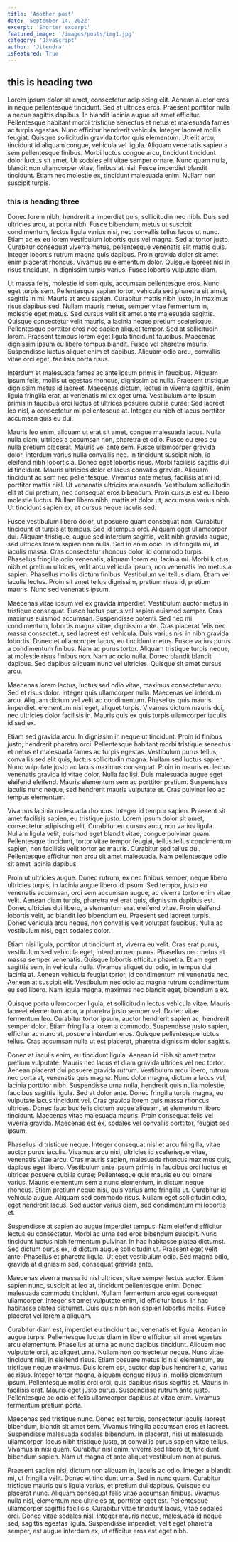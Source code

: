 ```yaml
---
title: 'Another post'
date: 'September 14, 2022'
excerpt: 'Shorter excerpt'
featured_image: '/images/posts/img1.jpg'
category: 'JavaScript'
author: 'Jitendra'
isFeatured: True
---
```


## this is heading two

Lorem ipsum dolor sit amet, consectetur adipiscing elit. Aenean auctor eros in neque pellentesque tincidunt. Sed at ultrices eros. Praesent porttitor nulla a neque sagittis dapibus. In blandit lacinia augue sit amet efficitur. Pellentesque habitant morbi tristique senectus et netus et malesuada fames ac turpis egestas. Nunc efficitur hendrerit vehicula. Integer laoreet mollis feugiat. Quisque sollicitudin gravida tortor quis elementum. Ut elit arcu, tincidunt id aliquam congue, vehicula vel ligula. Aliquam venenatis sapien a sem pellentesque finibus. Morbi luctus congue arcu, tincidunt tincidunt dolor luctus sit amet. Ut sodales elit vitae semper ornare. Nunc quam nulla, blandit non ullamcorper vitae, finibus at nisi. Fusce imperdiet blandit tincidunt. Etiam nec molestie ex, tincidunt malesuada enim. Nullam non suscipit turpis.

### this is heading three

Donec lorem nibh, hendrerit a imperdiet quis, sollicitudin nec nibh. Duis sed ultricies arcu, at porta nibh. Fusce bibendum, metus ut suscipit condimentum, lectus ligula varius nisi, nec convallis tellus lacus ut nunc. Etiam ac ex eu lorem vestibulum lobortis quis vel magna. Sed at tortor justo. Curabitur consequat viverra metus, pellentesque venenatis elit mattis quis. Integer lobortis rutrum magna quis dapibus. Proin gravida dolor sit amet enim placerat rhoncus. Vivamus eu elementum dolor. Quisque laoreet nisi in risus tincidunt, in dignissim turpis varius. Fusce lobortis vulputate diam.

Ut massa felis, molestie id sem quis, accumsan pellentesque eros. Nunc eget turpis sem. Pellentesque sapien tortor, vehicula sed pharetra sit amet, sagittis in mi. Mauris at arcu sapien. Curabitur mattis nibh justo, in maximus risus dapibus sed. Nullam mauris metus, semper vitae fermentum in, molestie eget metus. Sed cursus velit sit amet ante malesuada sagittis. Quisque consectetur velit mauris, a lacinia neque pretium scelerisque. Pellentesque porttitor eros nec sapien aliquet tempor. Sed at sollicitudin lorem. Praesent tempus lorem eget ligula tincidunt faucibus. Maecenas dignissim ipsum eu libero tempus blandit. Fusce vel pharetra mauris. Suspendisse luctus aliquet enim et dapibus. Aliquam odio arcu, convallis vitae orci eget, facilisis porta risus.

Interdum et malesuada fames ac ante ipsum primis in faucibus. Aliquam ipsum felis, mollis ut egestas rhoncus, dignissim ac nulla. Praesent tristique dignissim metus id laoreet. Maecenas dictum, lectus in viverra sagittis, enim ligula fringilla erat, at venenatis mi ex eget urna. Vestibulum ante ipsum primis in faucibus orci luctus et ultrices posuere cubilia curae; Sed laoreet leo nisl, a consectetur mi pellentesque at. Integer eu nibh et lacus porttitor accumsan quis eu dui.

Mauris leo enim, aliquam ut erat sit amet, congue malesuada lacus. Nulla nulla diam, ultrices a accumsan non, pharetra et odio. Fusce eu eros eu nulla pretium placerat. Mauris vel ante sem. Fusce ullamcorper gravida dolor, interdum varius nulla convallis nec. In tincidunt suscipit nibh, id eleifend nibh lobortis a. Donec eget lobortis risus. Morbi facilisis sagittis dui id tincidunt. Mauris ultricies dolor et lacus convallis gravida. Aliquam tincidunt ac sem nec pellentesque. Vivamus ante metus, facilisis at mi id, porttitor mattis nisl. Ut venenatis ultricies malesuada. Vestibulum sollicitudin elit at dui pretium, nec consequat eros bibendum. Proin cursus est eu libero molestie luctus. Nullam libero nibh, mattis at dolor ut, accumsan varius nibh. Ut tincidunt sapien ex, at cursus neque iaculis sed.

Fusce vestibulum libero dolor, ut posuere quam consequat non. Curabitur tincidunt et turpis at tempus. Sed id tempus orci. Aliquam eget ullamcorper dui. Aliquam tristique, augue sed interdum sagittis, velit nibh gravida augue, sed ultrices lorem sapien non nulla. Sed in enim odio. In id fringilla mi, id iaculis massa. Cras consectetur rhoncus dolor, id commodo turpis. Phasellus fringilla odio venenatis, aliquam lorem eu, lacinia mi. Morbi luctus, nibh et pretium ultrices, velit arcu vehicula ipsum, non venenatis leo metus a sapien. Phasellus mollis dictum finibus. Vestibulum vel tellus diam. Etiam vel iaculis lectus. Proin sit amet tellus dignissim, pretium risus id, pretium mauris. Nunc sed venenatis ipsum.

Maecenas vitae ipsum vel ex gravida imperdiet. Vestibulum auctor metus in tristique consequat. Fusce luctus purus vel sapien euismod semper. Cras maximus euismod accumsan. Suspendisse potenti. Sed nec mi condimentum, lobortis magna vitae, dignissim ante. Cras placerat felis nec massa consectetur, sed laoreet est vehicula. Duis varius nisi in nibh gravida lobortis. Donec et ullamcorper lacus, eu tincidunt metus. Fusce varius purus a condimentum finibus. Nam ac purus tortor. Aliquam tristique turpis neque, at molestie risus finibus non. Nam ac odio nulla. Donec blandit blandit dapibus. Sed dapibus aliquam nunc vel ultricies. Quisque sit amet cursus arcu.

Maecenas lorem lectus, luctus sed odio vitae, maximus consectetur arcu. Sed et risus dolor. Integer quis ullamcorper nulla. Maecenas vel interdum arcu. Aliquam dictum vel velit ac condimentum. Phasellus quis mauris imperdiet, elementum nisl eget, aliquet turpis. Vivamus dictum mauris dui, nec ultricies dolor facilisis in. Mauris quis ex quis turpis ullamcorper iaculis id sed ex.

Etiam sed gravida arcu. In dignissim in neque ut tincidunt. Proin id finibus justo, hendrerit pharetra orci. Pellentesque habitant morbi tristique senectus et netus et malesuada fames ac turpis egestas. Vestibulum purus tellus, convallis sed elit quis, luctus sollicitudin magna. Nullam sed luctus sapien. Nunc vulputate justo ac lacus maximus consequat. Proin in mauris eu lectus venenatis gravida id vitae dolor. Nulla facilisi. Duis malesuada augue eget eleifend eleifend. Mauris elementum sem ac porttitor pretium. Suspendisse iaculis nunc neque, sed hendrerit mauris vulputate et. Cras pulvinar leo ac tempus elementum.

Vivamus lacinia malesuada rhoncus. Integer id tempor sapien. Praesent sit amet facilisis sapien, eu tristique justo. Lorem ipsum dolor sit amet, consectetur adipiscing elit. Curabitur eu cursus arcu, non varius ligula. Nullam ligula velit, euismod eget blandit vitae, congue pulvinar quam. Pellentesque tincidunt, tortor vitae tempor feugiat, tellus tellus condimentum sapien, non facilisis velit tortor ac mauris. Curabitur sed tellus dui. Pellentesque efficitur non arcu sit amet malesuada. Nam pellentesque odio sit amet lacinia dapibus.

Proin ut ultricies augue. Donec rutrum, ex nec finibus semper, neque libero ultricies turpis, in lacinia augue libero id ipsum. Sed tempor, justo eu venenatis accumsan, orci sem accumsan augue, ac viverra tortor enim vitae velit. Aenean diam turpis, pharetra vel erat quis, dignissim dapibus est. Donec ultricies dui libero, a elementum erat eleifend vitae. Proin eleifend lobortis velit, ac blandit leo bibendum eu. Praesent sed laoreet turpis. Donec vehicula arcu neque, non convallis velit volutpat faucibus. Nulla ac vestibulum nisl, eget sodales dolor.

Etiam nisi ligula, porttitor ut tincidunt at, viverra eu velit. Cras erat purus, vestibulum sed vehicula eget, interdum nec purus. Phasellus nec metus et massa semper venenatis. Quisque lobortis efficitur pharetra. Etiam eget sagittis sem, in vehicula nulla. Vivamus aliquet dui odio, in tempus dui lacinia at. Aenean vehicula feugiat tortor, id condimentum mi venenatis nec. Aenean at suscipit elit. Vestibulum nec odio ac magna rutrum condimentum eu sed libero. Nam ligula magna, maximus nec blandit eget, bibendum a ex.

Quisque porta ullamcorper ligula, et sollicitudin lectus vehicula vitae. Mauris laoreet elementum arcu, a pharetra justo semper vel. Donec vitae fermentum leo. Curabitur tortor ipsum, auctor hendrerit sapien ac, hendrerit semper dolor. Etiam fringilla a lorem a commodo. Suspendisse justo sapien, efficitur ac nunc at, posuere interdum eros. Quisque pellentesque luctus tellus. Cras accumsan nulla ut est placerat, pharetra dignissim dolor sagittis.

Donec at iaculis enim, eu tincidunt ligula. Aenean id nibh sit amet tortor pretium vulputate. Mauris nec lacus et diam gravida ultrices vel nec tortor. Aenean placerat dui posuere gravida rutrum. Vestibulum arcu libero, rutrum nec porta at, venenatis quis magna. Nunc dolor magna, dictum a lacus vel, lacinia porttitor nibh. Suspendisse urna nulla, hendrerit quis nulla molestie, faucibus sagittis ligula. Sed at dolor ante. Donec fringilla turpis magna, eu vulputate lacus tincidunt vel. Cras gravida lorem quis massa rhoncus ultrices. Donec faucibus felis dictum augue aliquam, et elementum libero tincidunt. Maecenas vitae malesuada mauris. Proin consequat felis vel viverra gravida. Maecenas est ex, sodales vel convallis porttitor, feugiat sed ipsum.

Phasellus id tristique neque. Integer consequat nisl et arcu fringilla, vitae auctor purus iaculis. Vivamus arcu nisi, ultricies id scelerisque vitae, venenatis vitae arcu. Cras mauris sapien, malesuada rhoncus maximus quis, dapibus eget libero. Vestibulum ante ipsum primis in faucibus orci luctus et ultrices posuere cubilia curae; Pellentesque quis mauris eu dui ornare varius. Mauris elementum sem a nunc elementum, in dictum neque rhoncus. Etiam pretium neque nisi, quis varius ante fringilla ut. Curabitur id vehicula augue. Aliquam sed commodo risus. Nullam eget sollicitudin odio, eget hendrerit lacus. Sed auctor varius diam, sed condimentum mi lobortis et.

Suspendisse at sapien ac augue imperdiet tempus. Nam eleifend efficitur lectus eu consectetur. Morbi ac urna sed eros bibendum suscipit. Nunc tincidunt luctus nibh fermentum pulvinar. In hac habitasse platea dictumst. Sed dictum purus ex, id dictum augue sollicitudin ut. Praesent eget velit ante. Phasellus et pharetra ligula. Ut eget vestibulum odio. Sed magna odio, gravida at dignissim sed, consequat gravida ante.

Maecenas viverra massa id nisl ultrices, vitae semper lectus auctor. Etiam sapien nunc, suscipit at leo at, tincidunt pellentesque enim. Donec malesuada commodo tincidunt. Nullam fermentum arcu eget consequat ullamcorper. Integer sit amet vulputate enim, id efficitur lacus. In hac habitasse platea dictumst. Duis quis nibh non sapien lobortis mollis. Fusce placerat vel lorem a aliquam.

Curabitur diam est, imperdiet eu tincidunt ac, venenatis et ligula. Aenean in augue turpis. Pellentesque luctus diam in libero efficitur, sit amet egestas arcu elementum. Phasellus at urna ac nunc dapibus tincidunt. Aliquam nec vulputate orci, ac aliquet urna. Nullam non consectetur neque. Nunc vitae tincidunt nisi, in eleifend risus. Etiam posuere metus id nisl elementum, eu tristique neque maximus. Duis lorem est, auctor dapibus hendrerit a, varius ac risus. Integer tortor magna, aliquam congue risus in, mollis elementum ipsum. Pellentesque mollis orci orci, quis dapibus risus sagittis et. Mauris in facilisis erat. Mauris eget justo purus. Suspendisse rutrum ante justo. Pellentesque ac odio et felis ullamcorper dapibus at vitae enim. Vivamus fermentum pretium porta.

Maecenas sed tristique nunc. Donec est turpis, consectetur iaculis laoreet bibendum, blandit sit amet sem. Vivamus fringilla accumsan eros et laoreet. Suspendisse malesuada sodales bibendum. In placerat, nisi ut malesuada ullamcorper, lacus nibh tristique justo, at convallis purus sapien vitae tellus. Vivamus in nisi quam. Curabitur nisl enim, viverra sed libero et, tincidunt bibendum sapien. Nam ut magna et ante aliquet vestibulum non at purus.

Praesent sapien nisi, dictum non aliquam in, iaculis ac odio. Integer a blandit mi, ut fringilla velit. Donec et tincidunt urna. Sed in nunc quam. Curabitur tristique mauris quis ligula varius, et pretium dui dapibus. Quisque eu placerat nunc. Aliquam consequat felis vitae accumsan finibus. Vivamus nulla nisl, elementum nec ultricies at, porttitor eget est. Pellentesque ullamcorper sagittis facilisis. Curabitur vitae tincidunt lacus, vitae sodales orci. Donec vitae sodales nisl. Integer mauris neque, malesuada id neque sed, sagittis egestas ligula. Suspendisse imperdiet, velit eget pharetra semper, est augue interdum ex, ut efficitur eros est eget nibh.
